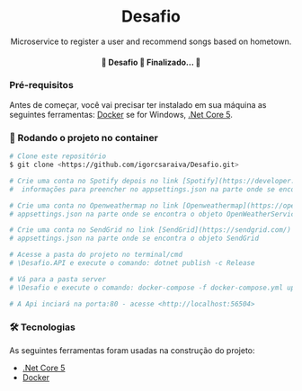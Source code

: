 <h1 align="center">Desafio</h1>

<p align="center">Microservice to register a user and recommend songs based on hometown.</p>

<h4 align="center"> 
	🚧  Desafio 🚀 Finalizado...  🚧
</h4>

### Pré-requisitos

Antes de começar, você vai precisar ter instalado em sua máquina as seguintes ferramentas:
[Docker](https://docs.docker.com/docker-for-windows/install/) se for Windows, [.Net Core 5](https://dotnet.microsoft.com/download).

### 🎲 Rodando o projeto no container 

```bash
# Clone este repositório
$ git clone <https://github.com/igorcsaraiva/Desafio.git>

# Crie uma conta no Spotify depois no link [Spotify](https://developer.spotify.com/) crie um app la sera fornecido um ClientID e um ClientSecret você usara essas duas 
#  informações para preencher no appsettings.json na parte onde se encontra o objeto Spotify.

# Crie uma conta no Openweathermap no link [Openweathermap](https://openweathermap.org) la será fornecido uma ApiKey você usara essas informação para preencher no 
# appsettings.json na parte onde se encontra o objeto OpenWeatherService

# Crie uma conta no SendGrid no link [SendGrid](https://sendgrid.com/) la será fornecido uma Key você usara essas informação para preencher no 
# appsettings.json na parte onde se encontra o objeto SendGrid

# Acesse a pasta do projeto no terminal/cmd
# \Desafio.API e execute o comando: dotnet publish -c Release

# Vá para a pasta server
# \Desafio e execute o comando: docker-compose -f docker-compose.yml up

# A Api inciará na porta:80 - acesse <http://localhost:56504>

```
### 🛠 Tecnologias

As seguintes ferramentas foram usadas na construção do projeto:

- [.Net Core 5](https://dotnet.microsoft.com/download)
- [Docker](https://docs.docker.com/docker-for-windows/install/)
